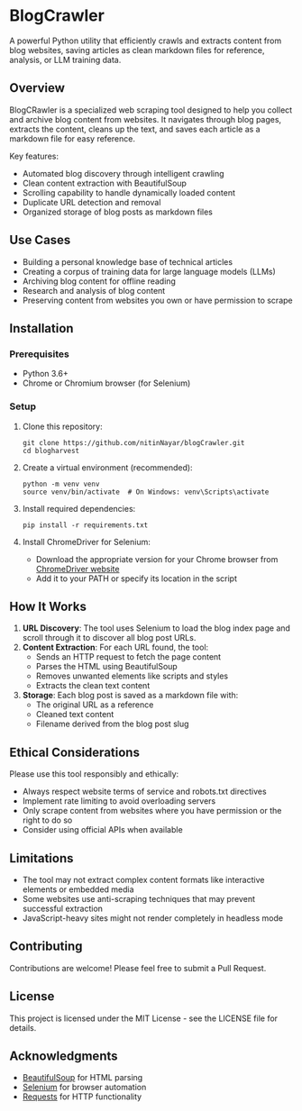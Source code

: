 # BlogCrawler

A powerful Python utility that efficiently crawls and extracts content from blog websites, saving articles as clean markdown files for reference, analysis, or LLM training data.

## Overview

BlogCRawler is a specialized web scraping tool designed to help you collect and archive blog content from websites. It navigates through blog pages, extracts the content, cleans up the text, and saves each article as a markdown file for easy reference.

Key features:
- Automated blog discovery through intelligent crawling
- Clean content extraction with BeautifulSoup
- Scrolling capability to handle dynamically loaded content
- Duplicate URL detection and removal
- Organized storage of blog posts as markdown files

## Use Cases

- Building a personal knowledge base of technical articles
- Creating a corpus of training data for large language models (LLMs)
- Archiving blog content for offline reading
- Research and analysis of blog content
- Preserving content from websites you own or have permission to scrape

## Installation

### Prerequisites

- Python 3.6+
- Chrome or Chromium browser (for Selenium)

### Setup

1. Clone this repository:
   ```
   git clone https://github.com/nitinNayar/blogCrawler.git
   cd blogharvest
   ```

2. Create a virtual environment (recommended):
   ```
   python -m venv venv
   source venv/bin/activate  # On Windows: venv\Scripts\activate
   ```

3. Install required dependencies:
   ```
   pip install -r requirements.txt
   ```

4. Install ChromeDriver for Selenium:
   - Download the appropriate version for your Chrome browser from [ChromeDriver website](https://sites.google.com/chromium.org/driver/)
   - Add it to your PATH or specify its location in the script



## How It Works

1. **URL Discovery**: The tool uses Selenium to load the blog index page and scroll through it to discover all blog post URLs.
2. **Content Extraction**: For each URL found, the tool:
   - Sends an HTTP request to fetch the page content
   - Parses the HTML using BeautifulSoup
   - Removes unwanted elements like scripts and styles
   - Extracts the clean text content
3. **Storage**: Each blog post is saved as a markdown file with:
   - The original URL as a reference
   - Cleaned text content
   - Filename derived from the blog post slug

## Ethical Considerations

Please use this tool responsibly and ethically:

- Always respect website terms of service and robots.txt directives
- Implement rate limiting to avoid overloading servers
- Only scrape content from websites where you have permission or the right to do so
- Consider using official APIs when available

## Limitations

- The tool may not extract complex content formats like interactive elements or embedded media
- Some websites use anti-scraping techniques that may prevent successful extraction
- JavaScript-heavy sites might not render completely in headless mode

## Contributing

Contributions are welcome! Please feel free to submit a Pull Request.

## License

This project is licensed under the MIT License - see the LICENSE file for details.

## Acknowledgments

- [BeautifulSoup](https://www.crummy.com/software/BeautifulSoup/) for HTML parsing
- [Selenium](https://www.selenium.dev/) for browser automation
- [Requests](https://requests.readthedocs.io/) for HTTP functionality